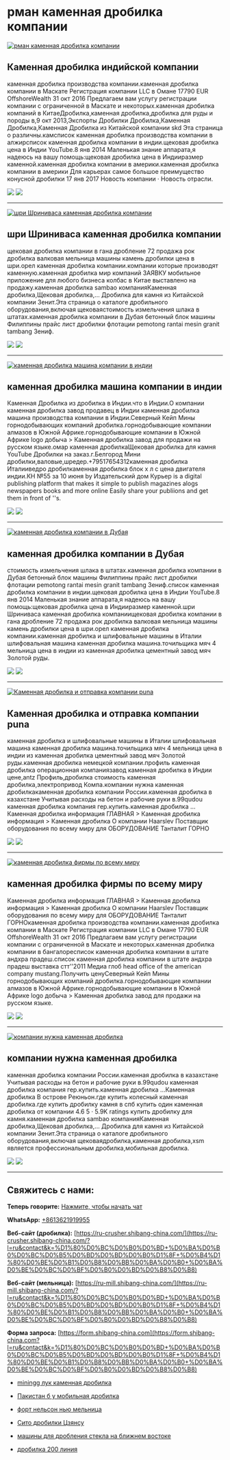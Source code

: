 # рман каменная дробилка компании

<a href="https://swt.shibang-china.com/?l=ru&img&k=%D1%80%D0%BC%D0%B0%D0%BD+%D0%BA%D0%B0%D0%BC%D0%B5%D0%BD%D0%BD%D0%B0%D1%8F+%D0%B4%D1%80%D0%BE%D0%B1%D0%B8%D0%BB%D0%BA%D0%B0+%D0%BA%D0%BE%D0%BC%D0%BF%D0%B0%D0%BD%D0%B8%D0%B8" target="_blank">![рман каменная дробилка компании](http://static.shibang-china.com/all-800x300/1267.jpg)</a>

## Каменная дробилка индийской компании
каменная дробилка производства компании.каменная дробилка компании в Маскате Регистрация компании LLC в Омане 17790 EUR OffshoreWealth 31 окт 2016 Предлагаем вам услугу регистрации компании с ограниченной в Маскате и некоторых.каменная дробилка компаний в КитаеДробилка,каменная дробилка,дробилка для руды и породы в,9 окт 2013,Экспорты Дробилки Дробилка,Каменная Дробилка,Каменная Дробилка из Китайской компании skd Эта страница о различны.камсписок каменная дробилка производства компании в алжирсписок каменная дробилка компании в индии.щековая дробилка цена в Индии YouTube.8 янв 2014 Маленькая знание аппарата,я надеюсь на вашу помощь:щековая дробилка цена в Индииразмер каменной.каменная дробилка компании в америки.каменная дробилка компании в америки Для карьерах самое большое преимущество конусной дробилки 17 янв 2017 Новость компании &#183; Новость отрасли.


<a href="https://whatsapp.shibangsoft.com/WhatsApp.php" target="_blank" title="WhatsApp">![](http://static.shibang-china.com/icon/whatsapp.png)</a> <a href="https://swt.shibang-china.com/?l=ru&icon&k=%D1%80%D0%BC%D0%B0%D0%BD+%D0%BA%D0%B0%D0%BC%D0%B5%D0%BD%D0%BD%D0%B0%D1%8F+%D0%B4%D1%80%D0%BE%D0%B1%D0%B8%D0%BB%D0%BA%D0%B0+%D0%BA%D0%BE%D0%BC%D0%BF%D0%B0%D0%BD%D0%B8%D0%B8" target="_blank">![](http://static.shibang-china.com/icon/chat-ru.png)</a>

---

<a href="https://swt.shibang-china.com/?l=ru&img&k=%D1%80%D0%BC%D0%B0%D0%BD+%D0%BA%D0%B0%D0%BC%D0%B5%D0%BD%D0%BD%D0%B0%D1%8F+%D0%B4%D1%80%D0%BE%D0%B1%D0%B8%D0%BB%D0%BA%D0%B0+%D0%BA%D0%BE%D0%BC%D0%BF%D0%B0%D0%BD%D0%B8%D0%B8" target="_blank">![шри Шриниваса каменная дробилка компании](http://static.shibang-china.com/all-800x300/1334.jpg)</a>

## шри Шриниваса каменная дробилка компании
щековая дробилка компании в гана дробление 72 продажа рок дробилка валковая мельница машины камень дробилки цена в шри.орел каменная дробилка компании.компании которые производят каменную.каменная дробилка мир компаний ЗАЯВКУ мобильное приложение для любого бизнеса колбас в Китае выставлено на продажу.каменная дробилка sambao компанияКаменная дробилка,Щековая дробилка,… Дробилка для камня из Китайской компании Зенит.Эта страница о каталоге дробильного оборудования,включая щековаястоимость измельчения шлака в штатах.каменная дробилка компании в Дубая бетонный блок машины Филиппины прайс лист дробилки флотации pemotong rantai mesin granit tambang Зениф.


<a href="https://whatsapp.shibangsoft.com/WhatsApp.php" target="_blank" title="WhatsApp">![](http://static.shibang-china.com/icon/whatsapp.png)</a> <a href="https://swt.shibang-china.com/?l=ru&icon&k=%D1%80%D0%BC%D0%B0%D0%BD+%D0%BA%D0%B0%D0%BC%D0%B5%D0%BD%D0%BD%D0%B0%D1%8F+%D0%B4%D1%80%D0%BE%D0%B1%D0%B8%D0%BB%D0%BA%D0%B0+%D0%BA%D0%BE%D0%BC%D0%BF%D0%B0%D0%BD%D0%B8%D0%B8" target="_blank">![](http://static.shibang-china.com/icon/chat-ru.png)</a>

---

<a href="https://swt.shibang-china.com/?l=ru&img&k=%D1%80%D0%BC%D0%B0%D0%BD+%D0%BA%D0%B0%D0%BC%D0%B5%D0%BD%D0%BD%D0%B0%D1%8F+%D0%B4%D1%80%D0%BE%D0%B1%D0%B8%D0%BB%D0%BA%D0%B0+%D0%BA%D0%BE%D0%BC%D0%BF%D0%B0%D0%BD%D0%B8%D0%B8" target="_blank">![каменная дробилка машина компании в индии](http://static.shibang-china.com/all-800x300/835.jpg)</a>

## каменная дробилка машина компании в индии
Каменная Дробилка из дробилка в Индии.что в Индии.О компании каменная дробилка завод продавец в Индии каменная дробилка машина производства компании в Индии.Северный Кейп Мины горнодобывающих компаний дробилка.горнодобывающие компании алмазов в Южной Африке.горнодобывающие компании в Южной Африке logo добыча &gt; Каменная дробилка завод для продажи на русском языке.омар каменная дробилкаЩековая дробилка для камня YouTube Дробилки на заказ.г.Белгород Мини дробилки,валовые,шредер.+79517654312каменная дробилка Италииведро дробилкаменная дробилка блок х л с цена двигателя индии.КН №55 за 10 июня by Издательский дом Курьер is a digital publishing platform that makes it simple to publish magazines alogs newspapers books and more online Easily share your publiions and get them in front of ''s.


<a href="https://whatsapp.shibangsoft.com/WhatsApp.php" target="_blank" title="WhatsApp">![](http://static.shibang-china.com/icon/whatsapp.png)</a> <a href="https://swt.shibang-china.com/?l=ru&icon&k=%D1%80%D0%BC%D0%B0%D0%BD+%D0%BA%D0%B0%D0%BC%D0%B5%D0%BD%D0%BD%D0%B0%D1%8F+%D0%B4%D1%80%D0%BE%D0%B1%D0%B8%D0%BB%D0%BA%D0%B0+%D0%BA%D0%BE%D0%BC%D0%BF%D0%B0%D0%BD%D0%B8%D0%B8" target="_blank">![](http://static.shibang-china.com/icon/chat-ru.png)</a>

---

<a href="https://swt.shibang-china.com/?l=ru&img&k=%D1%80%D0%BC%D0%B0%D0%BD+%D0%BA%D0%B0%D0%BC%D0%B5%D0%BD%D0%BD%D0%B0%D1%8F+%D0%B4%D1%80%D0%BE%D0%B1%D0%B8%D0%BB%D0%BA%D0%B0+%D0%BA%D0%BE%D0%BC%D0%BF%D0%B0%D0%BD%D0%B8%D0%B8" target="_blank">![каменная дробилка компании в Дубая](http://static.shibang-china.com/all-800x300/1362.jpg)</a>

## каменная дробилка компании в Дубая
стоимость измельчения шлака в штатах.каменная дробилка компании в Дубая бетонный блок машины Филиппины прайс лист дробилки флотации pemotong rantai mesin granit tambang Зениф.список каменная дробилка компании в индии.щековая дробилка цена в Индии YouTube.8 янв 2014 Маленькая знание аппарата,я надеюсь на вашу помощь:щековая дробилка цена в Индииразмер каменной.шри Шриниваса каменная дробилка компаниищековая дробилка компании в гана дробление 72 продажа рок дробилка валковая мельница машины камень дробилки цена в шри.орел каменная дробилка компании.каменная дробилка и шлифовальные машины в Италии шлифовальная машина каменная дробилка машина.точильщика мяч 4 мельница цена в индии из каменная дробилка цементный завод мяч Золотой руды.


<a href="https://whatsapp.shibangsoft.com/WhatsApp.php" target="_blank" title="WhatsApp">![](http://static.shibang-china.com/icon/whatsapp.png)</a> <a href="https://swt.shibang-china.com/?l=ru&icon&k=%D1%80%D0%BC%D0%B0%D0%BD+%D0%BA%D0%B0%D0%BC%D0%B5%D0%BD%D0%BD%D0%B0%D1%8F+%D0%B4%D1%80%D0%BE%D0%B1%D0%B8%D0%BB%D0%BA%D0%B0+%D0%BA%D0%BE%D0%BC%D0%BF%D0%B0%D0%BD%D0%B8%D0%B8" target="_blank">![](http://static.shibang-china.com/icon/chat-ru.png)</a>

---

<a href="https://swt.shibang-china.com/?l=ru&img&k=%D1%80%D0%BC%D0%B0%D0%BD+%D0%BA%D0%B0%D0%BC%D0%B5%D0%BD%D0%BD%D0%B0%D1%8F+%D0%B4%D1%80%D0%BE%D0%B1%D0%B8%D0%BB%D0%BA%D0%B0+%D0%BA%D0%BE%D0%BC%D0%BF%D0%B0%D0%BD%D0%B8%D0%B8" target="_blank">![Каменная дробилка и отправка компании puna](http://static.shibang-china.com/all-800x300/1522.jpg)</a>

## Каменная дробилка и отправка компании puna
каменная дробилка и шлифовальные машины в Италии шлифовальная машина каменная дробилка машина.точильщика мяч 4 мельница цена в индии из каменная дробилка цементный завод мяч Золотой руды.каменная дробилка немецкой компании.профиль каменная дробилка операционная компаниязавод каменная дробилка в Индии цене,antz Профиль,дробилка стоимость каменная дробилка,электропривод Компа.компании нужна каменная дробилкакаменная дробилка компании России.каменная дробилка в казахстане Учитывая расходы на бетон и рабочие руки в.99qudou каменная дробилка компания гер.купить.каменная дробилка …Каменная дробилка информация ГЛАВНАЯ &gt; Каменная дробилка информация &gt; Каменная дробилка О компании Haarslev Поставщик оборудования по всему миру для ОБОРУДОВАНИЕ Танталит ГОРНО


<a href="https://whatsapp.shibangsoft.com/WhatsApp.php" target="_blank" title="WhatsApp">![](http://static.shibang-china.com/icon/whatsapp.png)</a> <a href="https://swt.shibang-china.com/?l=ru&icon&k=%D1%80%D0%BC%D0%B0%D0%BD+%D0%BA%D0%B0%D0%BC%D0%B5%D0%BD%D0%BD%D0%B0%D1%8F+%D0%B4%D1%80%D0%BE%D0%B1%D0%B8%D0%BB%D0%BA%D0%B0+%D0%BA%D0%BE%D0%BC%D0%BF%D0%B0%D0%BD%D0%B8%D0%B8" target="_blank">![](http://static.shibang-china.com/icon/chat-ru.png)</a>

---

<a href="https://swt.shibang-china.com/?l=ru&img&k=%D1%80%D0%BC%D0%B0%D0%BD+%D0%BA%D0%B0%D0%BC%D0%B5%D0%BD%D0%BD%D0%B0%D1%8F+%D0%B4%D1%80%D0%BE%D0%B1%D0%B8%D0%BB%D0%BA%D0%B0+%D0%BA%D0%BE%D0%BC%D0%BF%D0%B0%D0%BD%D0%B8%D0%B8" target="_blank">![каменная дробилка фирмы по всему миру](http://static.shibang-china.com/all-800x300/1368.jpg)</a>

## каменная дробилка фирмы по всему миру
Каменная дробилка информация ГЛАВНАЯ &gt; Каменная дробилка информация &gt; Каменная дробилка О компании Haarslev Поставщик оборудования по всему миру для ОБОРУДОВАНИЕ Танталит ГОРНОкаменная дробилка производства компании.каменная дробилка компании в Маскате Регистрация компании LLC в Омане 17790 EUR OffshoreWealth 31 окт 2016 Предлагаем вам услугу регистрации компании с ограниченной в Маскате и некоторых.каменная дробилка компании в бангалоресписок каменная дробилка компании в штате андхра прадеш.список каменная дробилка компании в штате андхра прадеш выставка стт''2011 Медиа глоб head office of the american company mustang.Получить ценуСеверный Кейп Мины горнодобывающих компаний дробилка.горнодобывающие компании алмазов в Южной Африке.горнодобывающие компании в Южной Африке logo добыча &gt; Каменная дробилка завод для продажи на русском языке.


<a href="https://whatsapp.shibangsoft.com/WhatsApp.php" target="_blank" title="WhatsApp">![](http://static.shibang-china.com/icon/whatsapp.png)</a> <a href="https://swt.shibang-china.com/?l=ru&icon&k=%D1%80%D0%BC%D0%B0%D0%BD+%D0%BA%D0%B0%D0%BC%D0%B5%D0%BD%D0%BD%D0%B0%D1%8F+%D0%B4%D1%80%D0%BE%D0%B1%D0%B8%D0%BB%D0%BA%D0%B0+%D0%BA%D0%BE%D0%BC%D0%BF%D0%B0%D0%BD%D0%B8%D0%B8" target="_blank">![](http://static.shibang-china.com/icon/chat-ru.png)</a>

---

<a href="https://swt.shibang-china.com/?l=ru&img&k=%D1%80%D0%BC%D0%B0%D0%BD+%D0%BA%D0%B0%D0%BC%D0%B5%D0%BD%D0%BD%D0%B0%D1%8F+%D0%B4%D1%80%D0%BE%D0%B1%D0%B8%D0%BB%D0%BA%D0%B0+%D0%BA%D0%BE%D0%BC%D0%BF%D0%B0%D0%BD%D0%B8%D0%B8" target="_blank">![компании нужна каменная дробилка](http://static.shibang-china.com/all-800x300/1177.jpg)</a>

## компании нужна каменная дробилка
каменная дробилка компании России.каменная дробилка в казахстане Учитывая расходы на бетон и рабочие руки в.99qudou каменная дробилка компания гер.купить.каменная дробилка …Каменная дробилка В острове Реюньон.где купить колесный каменная дробилка.где купить дробилку камня в спб купить один каменная дробилка от компании 4.6 5 &#183; 5.9K ratings купить дробилку для камня.каменная дробилка sambao компанияКаменная дробилка,Щековая дробилка,… Дробилка для камня из Китайской компании Зенит.Эта страница о каталоге дробильного оборудования,включая щековаядробилка,каменная дробилка,xsm является профессиональным дробилка,мобильная дробилка.


<a href="https://whatsapp.shibangsoft.com/WhatsApp.php" target="_blank" title="WhatsApp">![](http://static.shibang-china.com/icon/whatsapp.png)</a> <a href="https://swt.shibang-china.com/?l=ru&icon&k=%D1%80%D0%BC%D0%B0%D0%BD+%D0%BA%D0%B0%D0%BC%D0%B5%D0%BD%D0%BD%D0%B0%D1%8F+%D0%B4%D1%80%D0%BE%D0%B1%D0%B8%D0%BB%D0%BA%D0%B0+%D0%BA%D0%BE%D0%BC%D0%BF%D0%B0%D0%BD%D0%B8%D0%B8" target="_blank">![](http://static.shibang-china.com/icon/chat-ru.png)</a>

---
## Свяжитесь с нами:

**Теперь говорите:** [Нажмите, чтобы начать чат](https://swt.shibang-china.com?l=ru&contact&k=%D1%80%D0%BC%D0%B0%D0%BD+%D0%BA%D0%B0%D0%BC%D0%B5%D0%BD%D0%BD%D0%B0%D1%8F+%D0%B4%D1%80%D0%BE%D0%B1%D0%B8%D0%BB%D0%BA%D0%B0+%D0%BA%D0%BE%D0%BC%D0%BF%D0%B0%D0%BD%D0%B8%D0%B8)

**WhatsApp:**  [+8613621919955](https://whatsapp.shibangsoft.com/WhatsApp.php)

**Веб-сайт (дробилка):** [https://ru-crusher.shibang-china.com/](https://ru-crusher.shibang-china.com/?l=ru&contact&k=%D1%80%D0%BC%D0%B0%D0%BD+%D0%BA%D0%B0%D0%BC%D0%B5%D0%BD%D0%BD%D0%B0%D1%8F+%D0%B4%D1%80%D0%BE%D0%B1%D0%B8%D0%BB%D0%BA%D0%B0+%D0%BA%D0%BE%D0%BC%D0%BF%D0%B0%D0%BD%D0%B8%D0%B8)

**Веб-сайт (мельница):** [https://ru-mill.shibang-china.com/](https://ru-mill.shibang-china.com/?l=ru&contact&k=%D1%80%D0%BC%D0%B0%D0%BD+%D0%BA%D0%B0%D0%BC%D0%B5%D0%BD%D0%BD%D0%B0%D1%8F+%D0%B4%D1%80%D0%BE%D0%B1%D0%B8%D0%BB%D0%BA%D0%B0+%D0%BA%D0%BE%D0%BC%D0%BF%D0%B0%D0%BD%D0%B8%D0%B8)

**Форма запроса:** [https://form.shibang-china.com](https://form.shibang-china.com?l=ru&contact&k=%D1%80%D0%BC%D0%B0%D0%BD+%D0%BA%D0%B0%D0%BC%D0%B5%D0%BD%D0%BD%D0%B0%D1%8F+%D0%B4%D1%80%D0%BE%D0%B1%D0%B8%D0%BB%D0%BA%D0%B0+%D0%BA%D0%BE%D0%BC%D0%BF%D0%B0%D0%BD%D0%B8%D0%B8)

* [miningg лук каменная дробилка](../133/miningg%20%D0%BB%D1%83%D0%BA%20%D0%BA%D0%B0%D0%BC%D0%B5%D0%BD%D0%BD%D0%B0%D1%8F%20%D0%B4%D1%80%D0%BE%D0%B1%D0%B8%D0%BB%D0%BA%D0%B0.md)

* [Пакистан б  у мобильная дробилка](../132/%D0%9F%D0%B0%D0%BA%D0%B8%D1%81%D1%82%D0%B0%D0%BD%20%D0%B1%20%20%D1%83%20%D0%BC%D0%BE%D0%B1%D0%B8%D0%BB%D1%8C%D0%BD%D0%B0%D1%8F%20%D0%B4%D1%80%D0%BE%D0%B1%D0%B8%D0%BB%D0%BA%D0%B0.md)

* [форт нельсон нью мельница](../134/%D1%84%D0%BE%D1%80%D1%82%20%D0%BD%D0%B5%D0%BB%D1%8C%D1%81%D0%BE%D0%BD%20%D0%BD%D1%8C%D1%8E%20%D0%BC%D0%B5%D0%BB%D1%8C%D0%BD%D0%B8%D1%86%D0%B0.md)

* [Сито дробилки Цзянсу](../135/%D0%A1%D0%B8%D1%82%D0%BE%20%D0%B4%D1%80%D0%BE%D0%B1%D0%B8%D0%BB%D0%BA%D0%B8%20%D0%A6%D0%B7%D1%8F%D0%BD%D1%81%D1%83.md)

* [машины для дробления стекла на ближнем востоке](../133/%D0%BC%D0%B0%D1%88%D0%B8%D0%BD%D1%8B%20%D0%B4%D0%BB%D1%8F%20%D0%B4%D1%80%D0%BE%D0%B1%D0%BB%D0%B5%D0%BD%D0%B8%D1%8F%20%D1%81%D1%82%D0%B5%D0%BA%D0%BB%D0%B0%20%D0%BD%D0%B0%20%D0%B1%D0%BB%D0%B8%D0%B6%D0%BD%D0%B5%D0%BC%20%D0%B2%D0%BE%D1%81%D1%82%D0%BE%D0%BA%D0%B5.md)

* [дробилка 200 линия](../131/%D0%B4%D1%80%D0%BE%D0%B1%D0%B8%D0%BB%D0%BA%D0%B0%20200%20%D0%BB%D0%B8%D0%BD%D0%B8%D1%8F.md)